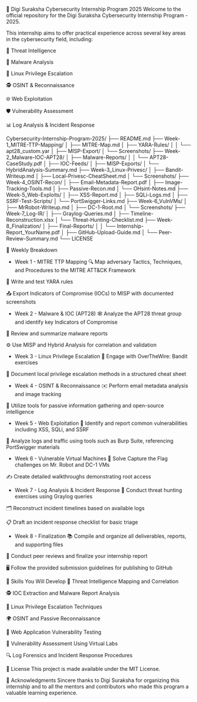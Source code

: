 🚨
Digi Suraksha Cybersecurity Internship Program 2025
Welcome to the official repository for the Digi Suraksha Cybersecurity Internship Program - 2025.

This internship aims to offer practical experience across several key areas in the cybersecurity field, including:

🧠 Threat Intelligence

🦠 Malware Analysis

🐧 Linux Privilege Escalation

🕵️ OSINT & Reconnaissance

🌐 Web Exploitation

🛡️ Vulnerability Assessment

📊 Log Analysis & Incident Response


Cybersecurity-Internship-Program-2025/
├── README.md
├── Week-1_MITRE-TTP-Mapping/
│   ├── MITRE-Map.md
│   ├── YARA-Rules/
│   │   └── apt28_custom.yar
│   ├── MISP-Export/
│   └── Screenshots/
├── Week-2_Malware-IOC-APT28/
│   ├── Malware-Reports/
│   │   └── APT28-CaseStudy.pdf
│   ├── IOC-Feeds/
│   ├── MISP-Exports/
│   └── HybridAnalysis-Summary.md
├── Week-3_Linux-Privesc/
│   ├── Bandit-Writeup.md
│   ├── Local-Privesc-CheatSheet.md
│   └── Screenshots/
├── Week-4_OSINT-Recon/
│   ├── Email-Metadata-Report.pdf
│   ├── Image-Tracking-Tools.md
│   ├── Passive-Recon.md
│   └── OHsint-Notes.md
├── Week-5_Web-Exploits/
│   ├── XSS-Report.md
│   ├── SQLi-Logs.md
│   ├── SSRF-Test-Scripts/
│   └── PortSwigger-Links.md
├── Week-6_VulnVMs/
│   ├── MrRobot-Writeup.md
│   ├── DC-1-Root.md
│   └── Screenshots/
├── Week-7_Log-IR/
│   ├── Graylog-Queries.md
│   ├── Timeline-Reconstruction.xlsx
│   └── Threat-Hunting-Checklist.md
├── Week-8_Finalization/
│   ├── Final-Reports/
│   │   └── Internship-Report_YourName.pdf
│   ├── GitHub-Upload-Guide.md
│   └── Peer-Review-Summary.md
└── LICENSE


📅 Weekly Breakdown

- Week 1 - MITRE TTP Mapping
🔍 Map adversary Tactics, Techniques, and Procedures to the MITRE ATT&CK Framework

🧬 Write and test YARA rules

📤 Export Indicators of Compromise (IOCs) to MISP with documented screenshots



- Week 2 - Malware & IOC (APT28)
🕸️ Analyze the APT28 threat group and identify key Indicators of Compromise

📑 Review and summarize malware reports

⚙️ Use MISP and Hybrid Analysis for correlation and validation



- Week 3 - Linux Privilege Escalation
🧩 Engage with OverTheWire: Bandit exercises

📘 Document local privilege escalation methods in a structured cheat sheet



- Week 4 - OSINT & Reconnaissance
✉️ Perform email metadata analysis and image tracking

🔎 Utilize tools for passive information gathering and open-source intelligence



- Week 5 - Web Exploitation
🐞 Identify and report common vulnerabilities including XSS, SQLi, and SSRF

🧪 Analyze logs and traffic using tools such as Burp Suite, referencing PortSwigger materials



- Week 6 - Vulnerable Virtual Machines
🏁 Solve Capture the Flag challenges on Mr. Robot and DC-1 VMs

✍️ Create detailed walkthroughs demonstrating root access



- Week 7 - Log Analysis & Incident Response
🔎 Conduct threat hunting exercises using Graylog queries

🗂️ Reconstruct incident timelines based on available logs

📋 Draft an incident response checklist for basic triage



- Week 8 - Finalization
📚 Compile and organize all deliverables, reports, and supporting files

👥 Conduct peer reviews and finalize your internship report

🖥️ Follow the provided submission guidelines for publishing to GitHub



🎯 Skills You Will Develop
🧠 Threat Intelligence Mapping and Correlation

🕵️ IOC Extraction and Malware Report Analysis

🐧 Linux Privilege Escalation Techniques

🌍 OSINT and Passive Reconnaissance

🐞 Web Application Vulnerability Testing

🧪 Vulnerability Assessment Using Virtual Labs

🔍 Log Forensics and Incident Response Procedures


📄 License
This project is made available under the MIT License.


🙌 Acknowledgments
Sincere thanks to Digi Suraksha for organizing this internship and to all the mentors and contributors who made this program a valuable learning experience.